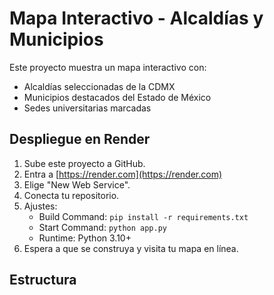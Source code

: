 # Mapa Interactivo - Alcaldías y Municipios

Este proyecto muestra un mapa interactivo con:
- Alcaldías seleccionadas de la CDMX
- Municipios destacados del Estado de México
- Sedes universitarias marcadas

## Despliegue en Render

1. Sube este proyecto a GitHub.
2. Entra a [https://render.com](https://render.com)
3. Elige "New Web Service".
4. Conecta tu repositorio.
5. Ajustes:
   - Build Command: `pip install -r requirements.txt`
   - Start Command: `python app.py`
   - Runtime: Python 3.10+
6. Espera a que se construya y visita tu mapa en línea.

## Estructura